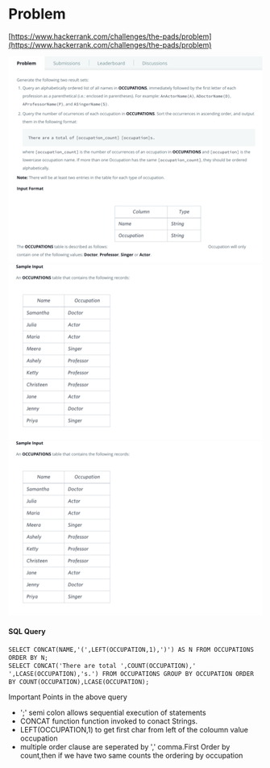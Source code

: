 
# Problem
[https://www.hackerrank.com/challenges/the-pads/problem](https://www.hackerrank.com/challenges/the-pads/problem)


![Question](./../../Images/DBMS/PADS/question-1.png)
![Sample Input](./../../Images/DBMS/PADS/question-2.png)
![Sample Output](./../../Images/DBMS/PADS/question-2.png)



#### SQL Query
```
SELECT CONCAT(NAME,'(',LEFT(OCCUPATION,1),')') AS N FROM OCCUPATIONS ORDER BY N;
SELECT CONCAT('There are total ',COUNT(OCCUPATION),' ',LCASE(OCCUPATION),'s.') FROM OCCUPATIONS GROUP BY OCCUPATION ORDER BY COUNT(OCCUPATION),LCASE(OCCUPATION); 
```

Important Points in the above query

- ';' semi colon allows sequential execution of statements
- CONCAT function function invoked to conact Strings.
- LEFT(OCCUPATION,1) to get first char from left of the coloumn value occupation
- multiple order clause are seperated by ',' comma.First Order by count,then if we have two same counts the ordering by occupation

